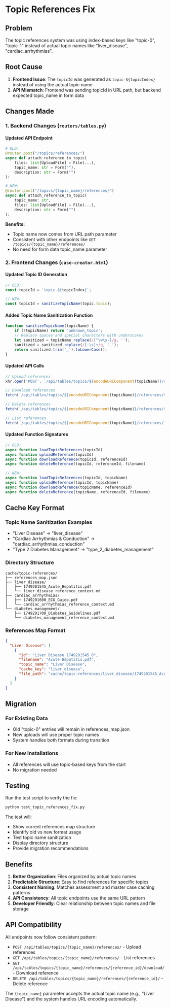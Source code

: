 # Topic References Fix

## Problem
The topic references system was using index-based keys like "topic-0", "topic-1" instead of actual topic names like "liver_disease", "cardiac_arrhythmias".

## Root Cause
1. **Frontend Issue**: The `topicId` was generated as `topic-${topicIndex}` instead of using the actual topic name
2. **API Mismatch**: Frontend was sending topicId in URL path, but backend expected topic_name in form data

## Changes Made

### 1. Backend Changes (`routers/tables.py`)

#### Updated API Endpoint
```python
# OLD:
@router.post("/topics/references/")
async def attach_reference_to_topic(
    files: list[UploadFile] = File(...),
    topic_name: str = Form(""),
    description: str = Form("")
):

# NEW:
@router.post("/topics/{topic_name}/references/")
async def attach_reference_to_topic(
    topic_name: str,
    files: list[UploadFile] = File(...),
    description: str = Form("")
):
```

**Benefits:**
- Topic name now comes from URL path parameter
- Consistent with other endpoints like `GET /topics/{topic_name}/references/`
- No need for form data topic_name parameter

### 2. Frontend Changes (`case-creator.html`)

#### Updated Topic ID Generation
```javascript
// OLD:
const topicId = `topic-${topicIndex}`;

// NEW:
const topicId = sanitizeTopicName(topic.topic);
```

#### Added Topic Name Sanitization Function
```javascript
function sanitizeTopicName(topicName) {
    if (!topicName) return 'unknown_topic';
    // Replace spaces and special characters with underscores
    let sanitized = topicName.replace(/[^\w\s-]/g, '');
    sanitized = sanitized.replace(/[-\s]+/g, '_');
    return sanitized.trim('_').toLowerCase();
}
```

#### Updated API Calls
```javascript
// Upload references
xhr.open('POST', `/api/tables/topics/${encodeURIComponent(topicName)}/references/`);

// Download references  
fetch(`/api/tables/topics/${encodeURIComponent(topicName)}/references/${referenceId}/download/`)

// Delete references
fetch(`/api/tables/topics/${encodeURIComponent(topicName)}/references/${referenceId}/`, {method: 'DELETE'})

// List references
fetch(`/api/tables/topics/${encodeURIComponent(topicName)}/references/`)
```

#### Updated Function Signatures
```javascript
// OLD:
async function loadTopicReferences(topicId)
async function uploadReference(topicId)
async function downloadReference(topicId, referenceId)
async function deleteReference(topicId, referenceId, filename)

// NEW:
async function loadTopicReferences(topicId, topicName)
async function uploadReference(topicId, topicName)
async function downloadReference(topicName, referenceId)
async function deleteReference(topicName, referenceId, filename)
```

## Cache Key Format

### Topic Name Sanitization Examples
- "Liver Disease" → "liver_disease"
- "Cardiac Arrhythmias & Conduction" → "cardiac_arrhythmias_conduction"
- "Type 2 Diabetes Management" → "type_2_diabetes_management"

### Directory Structure
```
cache/topic-references/
├── references_map.json
├── liver_disease/
│   ├── 1749201545_Acute_Hepatitis.pdf
│   └── liver_disease_reference_context.md
├── cardiac_arrhythmias/
│   ├── 1749201600_ECG_Guide.pdf
│   └── cardiac_arrhythmias_reference_context.md
└── diabetes_management/
    ├── 1749201700_Diabetes_Guidelines.pdf
    └── diabetes_management_reference_context.md
```

### References Map Format
```json
{
  "Liver Disease": [
    {
      "id": "Liver Disease_1749201545_0",
      "filename": "Acute Hepatitis.pdf",
      "topic_name": "Liver Disease",
      "cache_key": "liver_disease",
      "file_path": "cache/topic-references/liver_disease/1749201545_Acute Hepatitis.pdf"
    }
  ]
}
```

## Migration

### For Existing Data
- Old "topic-0" entries will remain in references_map.json
- New uploads will use proper topic names
- System handles both formats during transition

### For New Installations
- All references will use topic-based keys from the start
- No migration needed

## Testing

Run the test script to verify the fix:
```bash
python test_topic_references_fix.py
```

The test will:
- Show current references map structure
- Identify old vs new format usage
- Test topic name sanitization
- Display directory structure
- Provide migration recommendations

## Benefits

1. **Better Organization**: Files organized by actual topic names
2. **Predictable Structure**: Easy to find references for specific topics
3. **Consistent Naming**: Matches assessment and master case caching patterns
4. **API Consistency**: All topic endpoints use the same URL pattern
5. **Developer Friendly**: Clear relationship between topic names and file storage

## API Compatibility

All endpoints now follow consistent pattern:
- `POST /api/tables/topics/{topic_name}/references/` - Upload references
- `GET /api/tables/topics/{topic_name}/references/` - List references  
- `GET /api/tables/topics/{topic_name}/references/{reference_id}/download/` - Download reference
- `DELETE /api/tables/topics/{topic_name}/references/{reference_id}/` - Delete reference

The `{topic_name}` parameter accepts the actual topic name (e.g., "Liver Disease") and the system handles URL encoding automatically. 